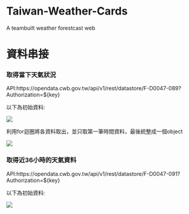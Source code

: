 # Taiwan-Weather-Cards

A teambuilt weather forestcast web
<h1>資料串接</h1>
<h3>取得當下天氣狀況</h3>
<p>API:https://opendata.cwb.gov.tw/api/v1/rest/datastore/F-D0047-089?Authorization=${key}</p>
<p>以下為初始資料:</p>
<img src = "https://user-images.githubusercontent.com/109027415/211013359-5df724bf-e470-409e-9e1d-27675af7bc29.png"/>
<p>利用for迴圈將各資料取出，並只取第一筆時間資料，最後統整成一個object</p>
<img src = "https://user-images.githubusercontent.com/109027415/211013060-439250d7-9e4d-4937-be39-deb50a5de761.png"/>

<h3>取得近36小時的天氣資料</h3>
<p>API:https://opendata.cwb.gov.tw/api/v1/rest/datastore/F-D0047-091?Authorization=${key}</p>
<p>以下為初始資料:</p>
<img src = "https://user-images.githubusercontent.com/109027415/211013953-852658ef-237b-4095-b2fd-cb907ba4b937.png"/>

